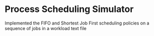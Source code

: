 # Process Scheduling Simulator

Implemented the FIFO and Shortest Job First scheduling policies on a sequence of jobs in a workload text file
